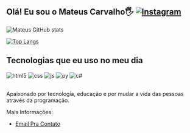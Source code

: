 ## Olá! Eu sou o Mateus Carvalho🖐️      [![Instagram](https://img.shields.io/badge/Instagram-E4405F?style=for-the-badge&logo=instagram&logoColor=white)](https://instagram.com/mateusantos.s)


![Mateus GitHub stats](https://github-readme-stats.vercel.app/api?username=MateussSantos1&show_icons=true&theme=dracula&count_private=true)

[![Top Langs](https://github-readme-stats.vercel.app/api/top-langs/?username=MateussSantos1)](https://github.com/MateussSantos1/github-readme-stats)

## Tecnologias que eu uso no meu dia

<div style="display: inline_block">
  <img align="center" alt="html5" src="https://img.shields.io/badge/HTML5-E34F26?style=for-the-badge&logo=html5&logoColor=white" />
  <img align="center" alt="css" src="https://img.shields.io/badge/CSS3-1572B6?style=for-the-badge&logo=css3&logoColor=white" />
  <img align="center" alt="js" src="https://img.shields.io/badge/JavaScript-F7DF1E?style=for-the-badge&logo=javascript&logoColor=black" />
    <img align="center" alt="py" src="https://img.shields.io/badge/Python-14354C?style=for-the-badge&logo=python&logoColor=white" />
        <img align="center" alt="c#" src="https://img.shields.io/badge/C%23-239120?style=for-the-badge&logo=c-sharp&logoColor=white" />
</div><br/>

Apaixonado por tecnologia, educação e por mudar a vida das pessoas através da programação.

Mais Informações:
- [Email Pra Contato](mailto:carvalho.mateus@escolar.ifrn.edu.br?subject=&body=)<br/>
